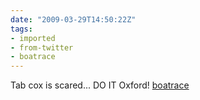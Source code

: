 ```yaml
---
date: "2009-03-29T14:50:22Z"
tags:
- imported
- from-twitter
- boatrace
---
```

Tab cox is scared... DO IT Oxford\! [boatrace](/tags/boatrace)
